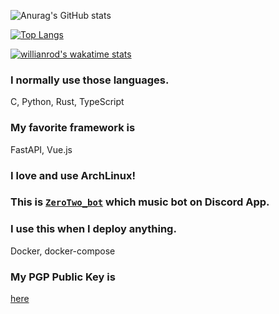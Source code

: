 ![Anurag's GitHub stats](https://github-readme-stats.vercel.app/api?username=kreimben&count_private=true&show_icons=true&theme=yeblu)


[![Top Langs](https://github-readme-stats.vercel.app/api/top-langs/?username=kreimben&langs_count=10&hide=html)](https://github.com/anuraghazra/github-readme-stats)


[![willianrod's wakatime stats](https://github-readme-stats.vercel.app/api/wakatime?username=kreimben)](https://github.com/anuraghazra/github-readme-stats)


### I normally use those languages.
C, Python, Rust, TypeScript


### My favorite framework is
FastAPI, Vue.js


### I love and use ArchLinux!


### This is [`ZeroTwo_bot`](https://discord.com/api/oauth2/authorize?client_id=960047470589657108&permissions=2150631424&scope=applications.commands%20bot) which music bot on Discord App.


### I use this when I deploy anything.
Docker, docker-compose

### My PGP Public Key is
[here](./pgp.md)
